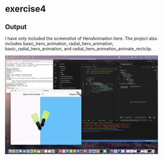 # exercise4



## Output


I have only included the screenshot of HeroAnimation here. The project also includes basic_hero_animation, radial_hero_animation, basic_radial_hero_animation, and radial_hero_animation_animate_rectclip.


![exercise4](HeroAnimation_screenshot.png)
